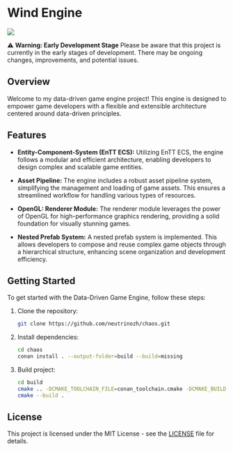 # Wind Engine

![](/docs/images/01.gif)

⚠️ **Warning: Early Development Stage**
Please be aware that this project is currently in the early stages of development. There may be ongoing changes, improvements, and potential issues.

## Overview

Welcome to my data-driven game engine project! This engine is designed to empower game developers with a flexible and extensible architecture centered around data-driven principles.

## Features

- **Entity-Component-System (EnTT ECS):** Utilizing EnTT ECS, the engine follows a modular and efficient architecture, enabling developers to design complex and scalable game entities.

- **Asset Pipeline:** The engine includes a robust asset pipeline system, simplifying the management and loading of game assets. This ensures a streamlined workflow for handling various types of resources.

- **OpenGL: Renderer Module:** The renderer module leverages the power of OpenGL for high-performance graphics rendering, providing a solid foundation for visually stunning games.

- **Nested Prefab System:** A nested prefab system is implemented. This allows developers to compose and reuse complex game objects through a hierarchical structure, enhancing scene organization and development efficiency.

## Getting Started

To get started with the Data-Driven Game Engine, follow these steps:

1. Clone the repository:
    ```bash
    git clone https://github.com/neutrinozh/chaos.git
    ```
2. Install dependencies:
    ```bash
    cd chaos
    conan install . --output-folder=build --build=missing
    ```
3. Build project:
    ```bash
    cd build
    cmake .. -DCMAKE_TOOLCHAIN_FILE=conan_toolchain.cmake -DCMAKE_BUILD_TYPE=Release
    cmake --build .
    ```

## License

This project is licensed under the MIT License - see the [LICENSE](../LICENSE.txt) file for details.